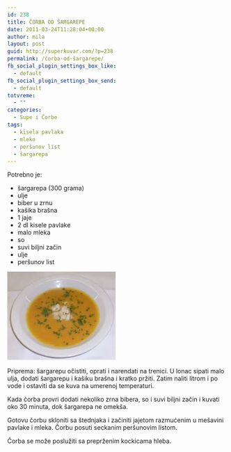 ```yaml
---
id: 238
title: ČORBA OD ŠARGAREPE
date: 2011-03-24T11:28:04+00:00
author: mila
layout: post
guid: http://superkuvar.com/?p=238
permalink: /čorba-od-šargarepe/
fb_social_plugin_settings_box_like:
  - default
fb_social_plugin_settings_box_send:
  - default
totvreme:
  - ""
categories:
  - Supe i Čorbe
tags:
  - kisela pavlaka
  - mleko
  - peršunov list
  - šargarepa
---
```

Potrebno je:

  * šargarepa (300 grama)
  * ulje
  * biber u zrnu
  * kašika brašna
  * 1 jaje
  * 2 dl kisele pavlake
  * malo mleka
  * so
  * suvi biljni začin
  * ulje
  * peršunov list

<img class="alignnone size-full wp-image-756" title="corbaodsargarepe" src="/wp-content/uploads/2011/03/corbaodsargarepe.jpg" alt="" width="249" height="203" /> 

Priprema: šargarepu očistiti, oprati i narendati na trenici. U lonac sipati malo ulja, dodati šargarepu i kašiku brašna i kratko pržiti. Zatim naliti litrom i po vode i ostaviti da se kuva na umerenoj temperaturi.

Kada čorba provri dodati nekoliko zrna bibera, so i suvi biljni začin i kuvati oko 30 minuta, dok šargarepa ne omekša.

Gotovu čorbu skloniti sa štednjaka i začiniti jajetom razmućenim u mešavini pavlake i mleka. Čorbu posuti seckanim peršunovim listom.

Čorba se može poslužiti sa preprženim kockicama hleba.